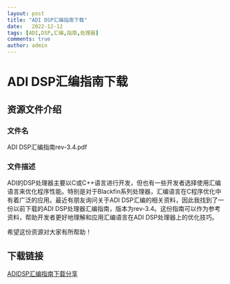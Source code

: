 ```yaml
---
layout: post
title: "ADI DSP汇编指南下载"
date:   2022-12-12
tags: [ADI,DSP,汇编,指南,处理器]
comments: true
author: admin
---
```

# ADI DSP汇编指南下载

## 资源文件介绍

### 文件名
ADI DSP汇编指南rev-3.4.pdf

### 文件描述
ADI的DSP处理器主要以C或C++语言进行开发，但也有一些开发者选择使用汇编语言来优化程序性能。特别是对于Blackfin系列处理器，汇编语言在C程序优化中有着广泛的应用。最近有朋友询问关于ADI DSP汇编的相关资料，因此我找到了一份以前下载的ADI DSP处理器汇编指南，版本为rev-3.4。这份指南可以作为参考资料，帮助开发者更好地理解和应用汇编语言在ADI DSP处理器上的优化技巧。

希望这份资源对大家有所帮助！

## 下载链接

[ADIDSP汇编指南下载分享](https://pan.quark.cn/s/ecc117c42459)